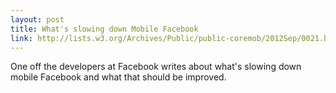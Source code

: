 ```yaml
---
layout: post
title: What's slowing down Mobile Facebook
link: http://lists.w3.org/Archives/Public/public-coremob/2012Sep/0021.html
---
```


One off the developers at Facebook writes about what's slowing down mobile Facebook and what that should be improved.